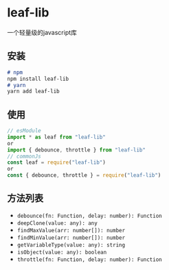 # leaf-lib

一个轻量级的javascript库

## 安装

```markdown
# npm
npm install leaf-lib
# yarn
yarn add leaf-lib
```

## 使用

```javascript
// esModule
import * as leaf from "leaf-lib"
or
import { debounce, throttle } from "leaf-lib"
// commonJs
const leaf = require("leaf-lib")
or
const { debounce, throttle } = require("leaf-lib")
```

## 方法列表

- `debounce(fn: Function, delay: number): Function`
- `deepClone(value: any): any`
- `findMaxValue(arr: number[]): number`
- `findMinValue(arr: number[]): number`
- `getVariableType(value: any): string`
- `isObject(value: any): boolean`
- `throttle(fn: Function, delay: number): Function`